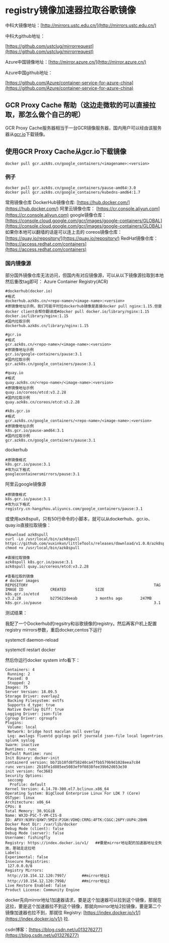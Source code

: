# registry镜像加速器拉取谷歌镜像

中科大镜像地址：[http://mirrors.ustc.edu.cn/](http://mirrors.ustc.edu.cn/)

中科大github地址：

[https://github.com/ustclug/mirrorrequest](https://github.com/ustclug/mirrorrequest)

Azure中国镜像地址：[http://mirror.azure.cn/](http://mirror.azure.cn/)

Azure中国github地址：

[https://github.com/Azure/container-service-for-azure-china](https://github.com/Azure/container-service-for-azure-china)

## GCR Proxy Cache 帮助（这边走微软的可以直接拉取，那怎么做个自己的呢）

GCR Proxy Cache服务器相当于一台GCR镜像服务器，国内用户可以经由该服务器从[gcr.io](http://gcr.io/)下载镜像。

## 使用GCR Proxy Cache从gcr.io下载镜像

```text
docker pull gcr.azk8s.cn/google_containers/<imagename>:<version>
```

### 例子

```text
docker pull gcr.azk8s.cn/google_containers/pause-amd64:3.0
docker pull gcr.azk8s.cn/google_containers/kubedns-amd64:1.7
```

常用镜像仓库 DockerHub镜像仓库: [https://hub.docker.com/](https://hub.docker.com/) 阿里云镜像仓库： [https://cr.console.aliyun.com](https://cr.console.aliyun.com) google镜像仓库： [https://console.cloud.google.com/gcr/images/google-containers/GLOBAL](https://console.cloud.google.com/gcr/images/google-containers/GLOBAL) 如果你本地可以翻墙的话是可以连上去的 coreos镜像仓库： [https://quay.io/repository/](https://quay.io/repository/) RedHat镜像仓库： [https://access.redhat.com/containers](https://access.redhat.com/containers)

### 国内镜像源

部分国外镜像仓库无法访问，但国内有对应镜像源，可以从以下镜像源拉取到本地然后重改tag即可： Azure Container Registry\(ACR\)

```text
#dockerhub(docker.io)
#格式 
dockerhub.azk8s.cn/<repo-name>/<image-name>:<version>
#原镜像地址示例，我们可能平时拉dockerhub镜像是直接docker pull nginx:1.15.但是docker client会帮你翻译成#docker pull docker.io/library/nginx:1.15
docker.io/library/nginx:1.15
#国内拉取示例
dockerhub.azk8s.cn/library/nginx:1.15
​
#gcr.io 
#格式
gcr.azk8s.cn/<repo-name>/<image-name>:<version> 
#原镜像地址示例
gcr.io/google-containers/pause:3.1
#国内拉取示例
gcr.azk8s.cn/google_containers/pause:3.1
​
#quay.io
#格式
quay.azk8s.cn/<repo-name>/<image-name>:<version>
#原镜像地址示例
quay.io/coreos/etcd:v3.2.28
#国内拉取示例
quay.azk8s.cn/coreos/etcd:v3.2.28
​
#k8s.gcr.io
#格式
gcr.azk8s.cn/google_containers/<repo-name>/<image-name>:<version>
#原镜像地址示例
k8s.gcr.io/pause-amd64:3.1
#国内拉取示例
gcr.azk8s.cn/google_containers/pause:3.1
```

dockerhub

```text
#原镜像格式
k8s.gcr.io/pause:3.1
#改为以下格式
googlecontainersmirrors/pause:3.1
```

阿里云google镜像源

```text
#原镜像格式
k8s.gcr.io/pause:3.1
#改为以下格式
registry.cn-hangzhou.aliyuncs.com/google_containers/pause:3.1
```

或使用azk8spull，只有50行命令的小脚本，就可以从dockerhub、gcr.io、quay.io直接拉取镜像：

```text
#download azk8spull
curl -Lo /usr/local/bin/azk8spull https://github.com/xuxinkun/littleTools/releases/download/v1.0.0/azk8spull
chmod +x /usr/local/bin/azk8spull
​
#直接拉取镜像
azk8spull k8s.gcr.io/pause:3.1
azk8spull quay.io/coreos/etcd:v3.2.28
​
#查看拉取的镜像
# docker images
REPOSITORY                                                        TAG                 IMAGE ID            CREATED             SIZE
k8s.gcr.io/etcd                                                   v3.2.28             b2756210eeab        3 months ago        247MB
k8s.gcr.io/pause                                                  3.1
```

测试结果：

我配了一个Dockerhub的regsitry和谷歌镜像的registry。然后再客户机上配置registry mirrors参数，重启docker,centos下运行

systemctl daemon-reload

systemctl restart docker

然后你运行docker system info看下：

```text
Containers: 4
 Running: 2
 Paused: 0
 Stopped: 2
Images: 75
Server Version: 18.09.5
Storage Driver: overlay2
 Backing Filesystem: extfs
 Supports d_type: true
 Native Overlay Diff: true
Logging Driver: json-file
Cgroup Driver: cgroupfs
Plugins:
 Volume: local
 Network: bridge host macvlan null overlay
 Log: awslogs fluentd gcplogs gelf journald json-file local logentries splunk syslog
Swarm: inactive
Runtimes: runc
Default Runtime: runc
Init Binary: docker-init
containerd version: bb71b10fd8f58240ca47fbb579b9d1028eea7c84
runc version: 2b18fe1d885ee5083ef9f0838fee39b62d653e30
init version: fec3683
Security Options:
 seccomp
  Profile: default
Kernel Version: 4.14.78-300.el7.bclinux.x86_64
Operating System: BigCloud Enterprise Linux For LDK 7 (Core)
OSType: linux
Architecture: x86_64
CPUs: 8
Total Memory: 30.91GiB
Name: WXJD-PSC-T-VM-CIS-8
ID: APXY:N3RV:QXW7:5MIV:PJGH:VDHQ:CRRG:4FTK:CGGC:26PY:UUP4:2BHN
Docker Root Dir: /var/lib/docker
Debug Mode (client): false
Debug Mode (server): false
Username: fishingfly
Registry: https://index.docker.io/v1/   ##要是mirror地址配的加速器地址全失效，那就走这拉吧
Labels:
Experimental: false
Insecure Registries:
 127.0.0.0/8
Registry Mirrors:
 http://10.154.12.120:7997/       ##mirror地址1
 http://10.154.12.120:7998/       ##mirror地址2
Live Restore Enabled: false
Product License: Community Engine
```

docker先向mirror地址1加速器请求，要是这个加速器可以拉到这个镜像，那就在这拉，要是这个加速器拉不到这个镜像，那就向mirror地址2拉镜像，要是第二个镜像加速器也拉不到，那就往 Registry: [https://index.docker.io/v1/](https://index.docker.io/v1/) 拉.

csdn博客：[https://blog.csdn.net/u013276277](https://blog.csdn.net/u013276277)

